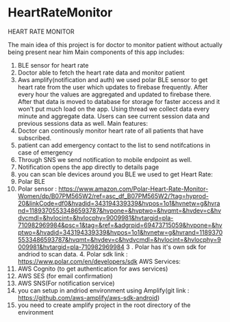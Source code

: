 # HeartRateMonitor
HEART RATE MONITOR

The main idea of this project is for doctor to monitor patient without actually being present near him
Main components of this app includes:
1.	BLE sensor for heart rate
2.	Doctor able to fetch the heart rate data and monitor patient
3.	Aws amplify(notification and auth)
we used polar BLE sensor to get heart rate from the user which updates to firebase frequently.
After every hour the values are aggregated and updated to firebase there. After that data is moved to database for storage for faster access and it won't put much load on the app. Using thread we collect data every minute and aggregate data. Users can see current session data and previous sessions data as well.
Main features:
1.	Doctor can continously monitor heart rate of all patients that have subscribed.
2.	patient can add emergency contact to the list to send notifcations in case of emergency
3.	Through SNS we send notification to mobile endpoint as well.
4.	Notification opens the app directly to details page
5.	you can scan ble devices around you
BLE we used to get Heart Rate:
1.	Polar BLE
2.	Polar sensor : https://www.amazon.com/Polar-Heart-Rate-Monitor-Women/dp/B07PM565W2/ref=asc_df_B07PM565W2/?tag=hyprod-20&linkCode=df0&hvadid=343194339339&hvpos=1o1&hvnetw=g&hvrand=11893705533486593787&hvpone=&hvptwo=&hvqmt=&hvdev=c&hvdvcmdl=&hvlocint=&hvlocphy=9009981&hvtargid=pla-710982969984&psc=1&tag=&ref=&adgrpid=69473715059&hvpone=&hvptwo=&hvadid=343194339339&hvpos=1o1&hvnetw=g&hvrand=11893705533486593787&hvqmt=&hvdev=c&hvdvcmdl=&hvlocint=&hvlocphy=9009981&hvtargid=pla-710982969984
3 . Polar has it's own sdk for andriod to scan data. 4. Polar sdk link : https://www.polar.com/en/developers/sdk
AWS Services:
1.	AWS Cognito (to get authentication for aws services)
2.	AWS SES (for email confirmation)
3.	AWS SNS(For notification service)
4.	you can setup in andriod environment using Amplify(git link : https://github.com/aws-amplify/aws-sdk-android)
5.	you need to create amplify project in the root directory of the environment


